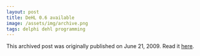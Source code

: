 ```yaml
---
layout: post
title: DeHL 0.6 available
image: /assets/img/archive.png
tags: delphi dehl programming
---
```

This archived post was originally published on June 21, 2009. Read it [here](/alex.ciobanu.org/index03e1.html).
